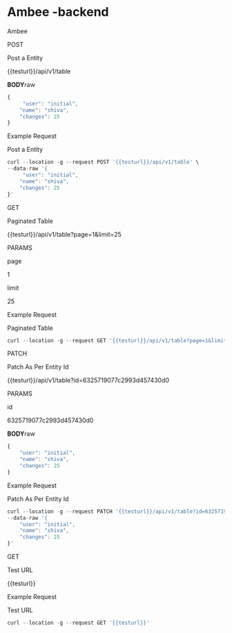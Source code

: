 # Ambee -backend

Ambee

POST

Post a Entity

{{testurl}}/api/v1/table

**BODY**raw

```javascript
{
     "user": "initial",
    "name": "shiva",
    "changes": 25
}
```

Example Request

Post a Entity

```javascript
curl --location -g --request POST '{{testurl}}/api/v1/table' \
--data-raw '{
     "user": "initial",
    "name": "shiva",
    "changes": 25
}'
```

GET

Paginated Table

{{testurl}}/api/v1/table?page=1&limit=25

PARAMS

page

1

limit

25

Example Request

Paginated Table

```javascript
curl --location -g --request GET '{{testurl}}/api/v1/table?page=1&limit=25'
```

PATCH

Patch As Per Entity Id

{{testurl}}/api/v1/table?id=6325719077c2993d457430d0

PARAMS

id

6325719077c2993d457430d0

**BODY**raw

```javascript
{
    "user": "initial",
    "name": "shiva",
    "changes": 25
}
```

Example Request

Patch As Per Entity Id

```javascript
curl --location -g --request PATCH '{{testurl}}/api/v1/table?id=6325719077c2993d457430d0' \
--data-raw '{
    "user": "initial",
    "name": "shiva",
    "changes": 25
}'
```

GET

Test URL

{{testurl}}

Example Request

Test URL

```javascript
curl --location -g --request GET '{{testurl}}'
```